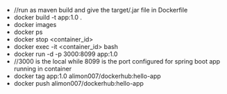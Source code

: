 - //run as maven build and give the target/.jar file in Dockerfile
- docker build -t app:1.0 .
- docker images
- docker ps
- docker stop <container_id>
- docker exec -it <container_id> bash
- docker run -d -p 3000:8099 app:1.0
- //3000 is the local while 8099 is the port configured for spring boot app running in container
- docker tag app:1.0 alimon007/dockerhub:hello-app
- docker push alimon007/dockerhub:hello-app
